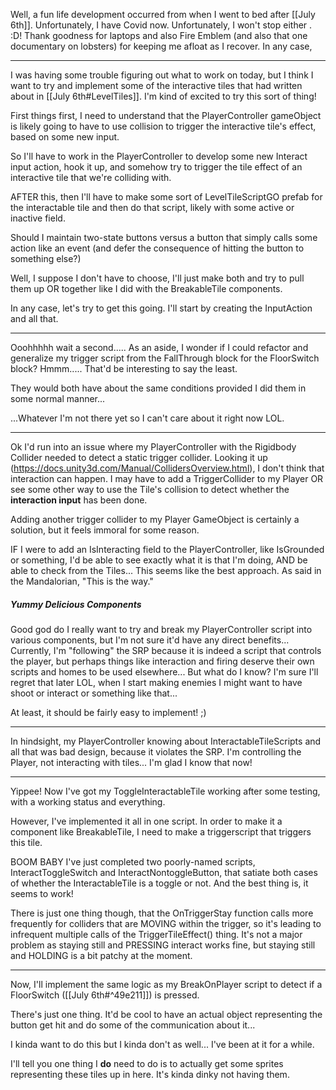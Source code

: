 Well, a fun life development occurred from when I went to bed after [[July 6th]]. Unfortunately, I have Covid now.
Unfortunately, I won't stop either . :D! Thank goodness for laptops and also Fire Emblem (and also that one documentary on lobsters) for keeping me afloat as I recover.
In any case,

---

I was having some trouble figuring out what to work on today, but I think I want to try and implement some of the interactive tiles that had written about in [[July 6th#LevelTiles]]. I'm kind of excited to try this sort of thing!

First things first, I need to understand that the PlayerController gameObject is likely going to have to use collision to trigger the interactive tile's effect, based on some new input.

So I'll have to work in the PlayerController to develop some new Interact input action, hook it up, and somehow try to trigger the tile effect of an interactive tile that we're colliding with.

AFTER this, then I'll have to make some sort of LevelTileScriptGO prefab for the interactable tile and then do that script, likely with some active or inactive field.

Should I maintain two-state buttons versus a button that simply calls some action like an event (and defer the consequence of hitting the button to something else?)

Well, I suppose I don't have to choose, I'll just make both and try to pull them up OR together like I did with the BreakableTile components.

In any case, let's try to get this going. I'll start by creating the InputAction and all that.

---

Ooohhhhh wait a second..... As an aside, I wonder if I could refactor and generalize my trigger script from the FallThrough block for the FloorSwitch block? Hmmm..... That'd be interesting to say the least.

They would both have about the same conditions provided I did them in some normal manner...

...Whatever I'm not there yet so I can't care about it right now LOL.

---

Ok I'd run into an issue where my PlayerController with the Rigidbody Collider needed to detect a static trigger collider. Looking it up (https://docs.unity3d.com/Manual/CollidersOverview.html), I don't think that interaction can happen. I may have to add a TriggerCollider to my Player OR see some other way to use the Tile's collision to detect whether the **interaction input** has been done.

Adding another trigger collider to my Player GameObject is certainly a solution, but it feels immoral for some reason.

IF I were to add an IsInteracting field to the PlayerController, like IsGrounded or something, I'd be able to see exactly what it is that I'm doing, AND be able to check from the Tiles...
This seems like the best approach. As said in the Mandalorian, "This is the way."

##### Yummy Delicious Components
Good god do I really want to try and break my PlayerController script into various components, but I'm not sure it'd have any direct benefits... Currently, I'm "following" the SRP because it is indeed a script that controls the player, but perhaps things like interaction and firing deserve their own scripts and homes to be used elsewhere... But what do I know?
I'm sure I'll regret that later LOL, when I start making enemies I might want to have shoot or interact or something like that...

At least, it should be fairly easy to implement! ;)

---

In hindsight, my PlayerController knowing about InteractableTileScripts and all that was bad design, because it violates the SRP. I'm controlling the Player, not interacting with tiles... I'm glad I know that now!

---

Yippee! Now I've got my ToggleInteractableTile working after some testing, with a working status and everything.

However, I've implemented it all in one script. In order to make it a component like BreakableTile, I need to make a triggerscript that triggers this tile.

BOOM BABY I've just completed two poorly-named scripts, InteractToggleSwitch and InteractNontoggleButton, that satiate both cases of whether the InteractableTile is a toggle or not. And the best thing is, it seems to work!

There is just one thing though, that the OnTriggerStay function calls more frequently for colliders that are MOVING within the trigger, so it's leading to infrequent multiple calls of the TriggerTileEffect() thing. It's not a major problem as staying still and PRESSING interact works fine, but staying still and HOLDING is a bit patchy at the moment.

---

Now, I'll implement the same logic as my BreakOnPlayer script to detect if a FloorSwitch ([[July 6th#^49e211]]) is pressed.

There's just one thing. It'd be cool to have an actual object representing the button get hit and do some of the communication about it...

I kinda want to do this but I kinda don't as well... I've been at it for a while.

I'll tell you one thing I **do** need to do is to actually get some sprites representing these tiles up in here. It's kinda dinky not having them.
